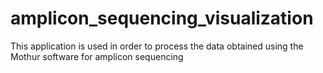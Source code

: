 # amplicon_sequencing_visualization
This application is used in order to process the data obtained using the Mothur software for amplicon sequencing
